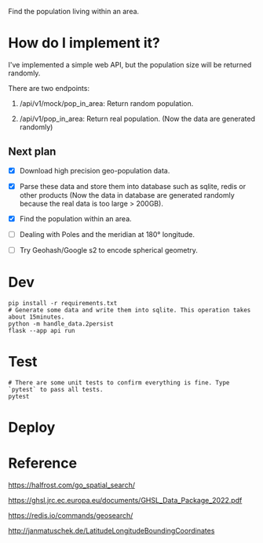 Find the population living within an area.

# How do I implement it?
I've implemented a simple web API, but the population size will be returned randomly.

There are two endpoints:

1. /api/v1/mock/pop_in_area: Return random population.

2. /api/v1/pop_in_area: Return real population. (Now the data are generated randomly)

## Next plan

- [X] Download high precision geo-population data.
- [X] Parse these data and store them into database such as sqlite, redis or other products (Now the data in database are generated randomly because the real data is too large > 200GB).
- [X] Find the population within an area.
- [ ] Dealing with Poles and the meridian at 180° longitude.
- [ ] Try Geohash/Google s2 to encode spherical geometry.


# Dev
```shell
pip install -r requirements.txt
# Generate some data and write them into sqlite. This operation takes about 15minutes.
python -m handle_data.2persist
flask --app api run
```

# Test
```shell
# There are some unit tests to confirm everything is fine. Type `pytest` to pass all tests.
pytest
```

# Deploy

# Reference
https://halfrost.com/go_spatial_search/

https://ghsl.jrc.ec.europa.eu/documents/GHSL_Data_Package_2022.pdf

https://redis.io/commands/geosearch/

http://janmatuschek.de/LatitudeLongitudeBoundingCoordinates


